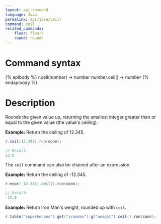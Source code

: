 ```yaml
---
layout: api-command
language: Java
permalink: api/java/ceil/
command: ceil
related_commands:
    floor: floor/
    round: round/
---
```

# Command syntax #

{% apibody %}
r.ceil(number) &rarr; number
number.ceil() &rarr; number
{% endapibody %}

# Description #

Rounds the given value up, returning the smallest integer greater than or equal to the given value (the value's ceiling).

__Example:__ Return the ceiling of 12.345.

```java
r.ceil(12.345).run(conn);

// Result:
13.0
```

The `ceil` command can also be chained after an expression.

__Example:__ Return the ceiling of -12.345.

```java
r.expr(-12.345).ceil().run(conn);

// Result:
-12.0
```

__Example:__ Return Iron Man's weight, rounded up with `ceil`.

```java
r.table("superheroes").get("ironman").g("weight").ceil().run(conn);
```
